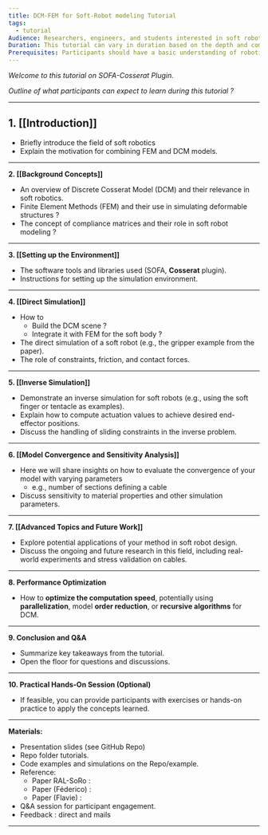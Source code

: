```yaml
---
title: DCM-FEM for Soft-Robot modeling Tutorial
tags:
  - tutorial
Audience: Researchers, engineers, and students interested in soft robotics and the simulation of deformable robots.
Duration: This tutorial can vary in duration based on the depth and complexity of the material, but a typical plan could span 2-4 hours.
Prerequisites: Participants should have a basic understanding of robotics, mechanics, and computer simulations. Knowledge of finite element methods (FEM) and rigid body dynamics can be helpful.
---
```


_Welcome to this tutorial on SOFA-Cosserat Plugin._

_Outline of what participants can expect to learn during this tutorial ?_

---

## **1. [[Introduction]]**
   - Briefly introduce the field of soft robotics
   - Explain the motivation for combining FEM and DCM models.

---

**2. [[Background Concepts]]**
   - An overview of Discrete Cosserat Model (DCM) and their relevance in soft robotics.
   - Finite Element Methods (FEM) and their use in simulating deformable structures ?
   - The concept of compliance matrices and their role in soft robot modeling ?

---

**3. [[Setting up the Environment]]**
   - The software tools and libraries used (SOFA, **Cosserat** plugin).
   - Instructions for setting up the simulation environment.

---
**4. [[Direct Simulation]]**
   - How to 
	   - Build the DCM scene ?
	   - Integrate it with FEM for the soft body ?
   - The direct simulation of a soft robot (e.g., the gripper example from the paper).
   - The role of constraints, friction, and contact forces.

---

**5. [[Inverse Simulation]]**
   - Demonstrate an inverse simulation for soft robots (e.g., using the soft finger or tentacle as examples).
   - Explain how to compute actuation values to achieve desired end-effector positions.
   - Discuss the handling of sliding constraints in the inverse problem.

---

**6. [[Model Convergence and Sensitivity Analysis]]**
   - Here we will share insights on how to evaluate the convergence of your model with varying parameters 
	   - e.g., number of sections defining a cable
   - Discuss sensitivity to material properties and other simulation parameters.

---

**7. [[Advanced Topics and Future Work]]**
   - Explore potential applications of your method in soft robot design.
   - Discuss the ongoing and future research in this field, including real-world experiments and stress validation on cables.

---

**8. Performance Optimization**
   - How to **optimize the computation speed**, potentially using **parallelization**, model **order reduction**, or **recursive algorithms** for DCM.

---

**9. Conclusion and Q&A**
   - Summarize key takeaways from the tutorial.
   - Open the floor for questions and discussions.

---

**10. Practical Hands-On Session (Optional)**
   - If feasible, you can provide participants with exercises or hands-on practice to apply the concepts learned.

---

**Materials:**
- Presentation slides (see GitHub Repo)
- Repo folder tutorials.
- Code examples and simulations on the Repo/example.
- Reference: 
	- Paper RAL-SoRo :
	- Paper (Féderico) :
	- Paper (Flavie) :  
- Q&A session for participant engagement.
- Feedback : direct and mails

---

